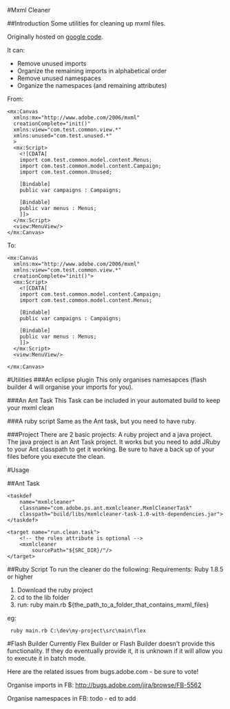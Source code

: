 #Mxml Cleaner

##Introduction
Some utilities for cleaning up mxml files.

Originally hosted on [google code](http://code.google.com/p/mxmlcleaner/).

It can:

* Remove unused imports
* Organize the remaining imports in alphabetical order
* Remove unused namespaces
* Organize the namespaces (and remaining attributes)

From:

    <mx:Canvas 
      xmlns:mx="http://www.adobe.com/2006/mxml" 
      creationComplete="init()"
      xmlns:view="com.test.common.view.*"
      xmlns:unused="com.test.unused.*"
      >
      <mx:Script>
        <![CDATA[
        import com.test.common.model.content.Menus;
        import com.test.common.model.content.Campaign;
        import com.test.common.Unused;
        
        [Bindable]
        public var campaigns : Campaigns;
        
        [Bindable]
        public var menus : Menus;
        ]]>
      </mx:Script>
      <view:MenuView/>
    </mx:Canvas>
To:

    <mx:Canvas 
      xmlns:mx="http://www.adobe.com/2006/mxml" 
      xmlns:view="com.test.common.view.*"
      creationComplete="init()">
      <mx:Script>
        <![CDATA[
        import com.test.common.model.content.Campaign;
        import com.test.common.model.content.Menus;
        
        [Bindable]
        public var campaigns : Campaigns;
        
        [Bindable]
        public var menus : Menus;
        ]]>
      </mx:Script>
      <view:MenuView/>
    
    </mx:Canvas>

#Utilities
###An eclipse plugin 
This only organises namesapces (flash builder 4 will organise your imports for you).

###An Ant Task
This Task can be included in your automated build to keep your mxml clean

###A ruby script
Same as the Ant task, but you need to have ruby.

###Project
There are 2 basic projects: A ruby project and a java project.
The java project is an Ant Task project. It works but you need to add JRuby to your Ant classpath to get it working.
Be sure to have a back up of your files before you execute the clean.

#Usage

##Ant Task

    <taskdef
        name="mxmlcleaner" 
        classname="com.adobe.ps.ant.mxmlcleaner.MxmlCleanerTask"
        classpath="build/libs/mxmlcleaner-task-1.0-with-dependencies.jar">
    </taskdef>

    <target name="run.clean.task">
        <!-- the rules attribute is optional -->
        <mxmlcleaner
            sourcePath="${SRC_DIR}/"/>
    </target>


##Ruby Script
To run the cleaner do the following:
Requirements: Ruby 1.8.5 or higher

1. Download the ruby project
2. cd to the lib folder
3. run: ruby main.rb ${the_path_to_a_folder_that_contains_mxml_files}

eg:

     ruby main.rb C:\dev\my-project\src\main\flex

#Flash Builder
Currently Flex Builder or Flash Builder doesn't provide this functionality. If they do eventually provide it, it is unknown if it will allow you to execute it in batch mode.

Here are the related issues from bugs.adobe.com - be sure to vote!

Organise imports in FB: http://bugs.adobe.com/jira/browse/FB-5562

Organise namespaces in FB: todo - ed to add

